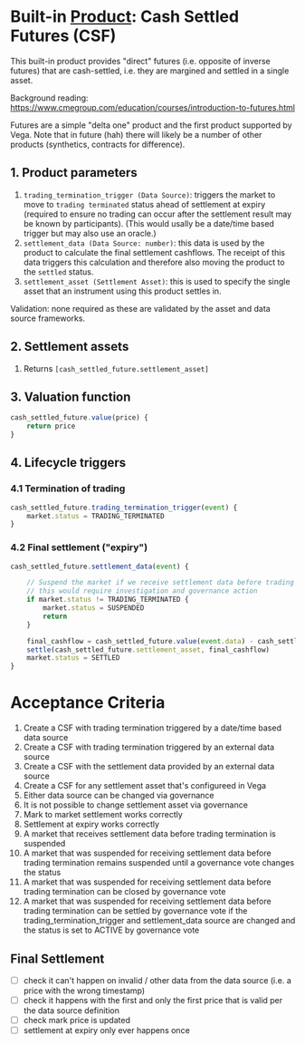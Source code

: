 # Built-in [Product](./0045-product.md): Cash Settled Futures (CSF)

This built-in product provides "direct" futures (i.e. opposite of inverse futures) that are cash-settled, i.e. they are margined and settled in a single asset.

Background reading: https://www.cmegroup.com/education/courses/introduction-to-futures.html

Futures are a simple "delta one" product and the first product supported by Vega. Note that in future (hah) there will likely be a number of other products (synthetics, contracts for difference).


## 1. Product parameters

1. `trading_termination_trigger (Data Source)`: triggers the market to move to `trading terminated` status ahead of settlement at expiry (required to ensure no trading can occur after the settlement result may be known by participants). (This would usally be a date/time based trigger but may also use an oracle.)
1. `settlement_data (Data Source: number)`: this data is used by the product to calculate the final settlement cashflows. The receipt of this data triggers this calculation and therefore also moving the product to the `settled` status.
1. `settlement_asset (Settlement Asset)`: this is used to specify the single asset that an instrument using this product settles in.

Validation: none required as these are validated by the asset and data source frameworks.


## 2. Settlement assets

1. Returns `[cash_settled_future.settlement_asset]`


## 3. Valuation function

```javascript
cash_settled_future.value(price) {
	return price
}
```


## 4. Lifecycle triggers

### 4.1 Termination of trading

```javascript
cash_settled_future.trading_termination_trigger(event) {
	market.status = TRADING_TERMINATED
}
```


### 4.2 Final settlement ("expiry")

```javascript
cash_settled_future.settlement_data(event) {

	// Suspend the market if we receive settlement data before trading termination
	// this would require investigation and governance action
	if market.status != TRADING_TERMINATED {
		market.status = SUSPENDED
		return
	}

	final_cashflow = cash_settled_future.value(event.data) - cash_settled_future.value(market.mark_price)) 
	settle(cash_settled_future.settlement_asset, final_cashflow)
	market.status = SETTLED
}
```


# Acceptance Criteria

1. Create a CSF with trading termination triggered by a date/time based data source
1. Create a CSF with trading termination triggered by an external data source
1. Create a CSF with the settlement data provided by an external data source
1. Create a CSF for any settlement asset that's configureed in Vega
1. Either data source can be changed via governance
1. It is not possible to change settlement asset via governance
1. Mark to market settlement works correctly
1. Settlement at expiry works correctly
1. A market that receives settlement data before trading termination is suspended
1. A market that was suspended for receiving settlement data before trading termination remains suspended until a governance vote changes the status
1. A market that was suspended for receiving settlement data before trading termination can be closed by governance vote
1. A market that was suspended for receiving settlement data before trading termination can be settled by governance vote if the trading_termination_trigger and settlement_data source are changed and the status is set to ACTIVE by governance vote


## Final Settlement

- [ ] check it can't happen on invalid / other data from the data source (i.e. a price with the wrong timestamp)
- [ ] check it happens with the first and only the first price that is valid per the data source definition
- [ ] check mark price is updated
- [ ] settlement at expiry only ever happens once